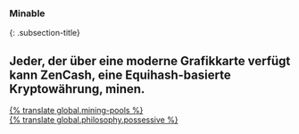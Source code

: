 ### Minable
{: .subsection-title}
## Jeder, der über eine moderne Grafikkarte verfügt kann ZenCash, eine Equihash-basierte Kryptowährung, minen.

<div class="row justify-content-center">
  <div class="col-lg-12 col-xl-6 mb-3">
    <a href="{% tl mining-pools {{site.lang}} %}" class="btn btn-lg btn-block btn-primary">{% translate global.mining-pools %}</a>
  </div>
  <div class="col-lg-12 col-xl-6 mb-3">
    <a href="{% tl philosophy {{site.lang}} %}" class="btn btn-lg btn-block btn-primary">{% translate global.philosophy.possessive %}</a>
  </div>
</div>
